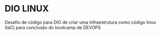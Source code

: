 # DIO LINUX

Desafio de código para DIO de criar uma Infraestrutura como código linux (IaC) para conclusão do bootcamp de DEVOPS